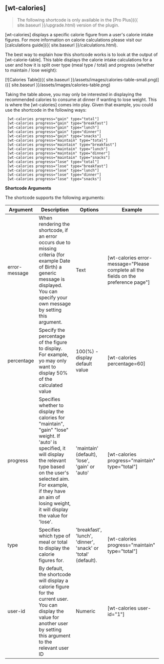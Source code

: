 ## [wt-calories]

> The following shortcode is only available in the [Pro Plus]({{ site.baseurl }}/upgrade.html) version of the plugin.

[wt-calories] displays a specific calorie figure from a user's calorie intake figures. For more information on calorie calculations please visit our [calculations guide]({{ site.baseurl }}/calculations.html).
 
The best way to explain how this shortcode works is to look at the output of [wt-calorie-table]. This table displays the calorie intake calculations for a user and how it is split over type (meal type / total) and progress (whether to maintain / lose weight):
 
[![Calories Table]({{ site.baseurl }}/assets/images/calories-table-small.png)]({{ site.baseurl }}/assets/images/calories-table.png)
 
 Taking the table above, you may only be interested in displaying the recommended calories to consume at dinner if wanting to lose weight. This is where the [wt-calories] comes into play. Given that example, you could use the shortcode in the following ways:
 
     [wt-calories progress="gain" type="total"]
     [wt-calories progress="gain" type="breakfast"]
     [wt-calories progress="gain" type="lunch"]
     [wt-calories progress="gain" type="dinner"]
     [wt-calories progress="gain" type="snacks"]
     [wt-calories progress="maintain" type="total"]
     [wt-calories progress="maintain" type="breakfast"]
     [wt-calories progress="maintain" type="lunch"]
     [wt-calories progress="maintain" type="dinner"]
     [wt-calories progress="maintain" type="snacks"]
     [wt-calories progress="lose" type="total"]
     [wt-calories progress="lose" type="breakfast"]
     [wt-calories progress="lose" type="lunch"]
     [wt-calories progress="lose" type="dinner"]
     [wt-calories progress="lose" type="snacks"]

 **Shortcode Arguments**
 
 The shortcode supports the following arguments:
 
| Argument | Description | Options | Example |
|--|--|--|--|
|error-message|When rendering the shortcode, if an error occurs due to missing criteria (for example Date of Birth) a generic message is displayed. You can specify your own message by setting this argument.|Text| [wt-calories error-message="Please complete all the fields on the preference page"]
|percentage|Specify the percentage of the figure to display. For example, yo may only want to display 50% of the calculated value|100(%) - display default value|[wt-calories percentage=60]
|progress|Specifies whether to display the calories for "maintain", "gain" "lose" weight. If 'auto' is specified, it will display the relevant type based on the user's selected aim. For example, if they have an aim of losing weight, it will display the value for 'lose'.|'maintain' (default), 'lose', 'gain' or 'auto'|[wt-calories progress="maintain" type="total"]
|type|Specifies which type of meal or total to display the calorie figures for.|'breakfast', 'lunch', 'dinner', 'snack' or 'total' (default).|[wt-calories progress="maintain" type="total"]
|user-id|By default, the shortcode will display a calorie figure for the current user. You can display the value for another user by setting this argument to the relevant user ID|Numeric| [wt-calories user-id="1"]

